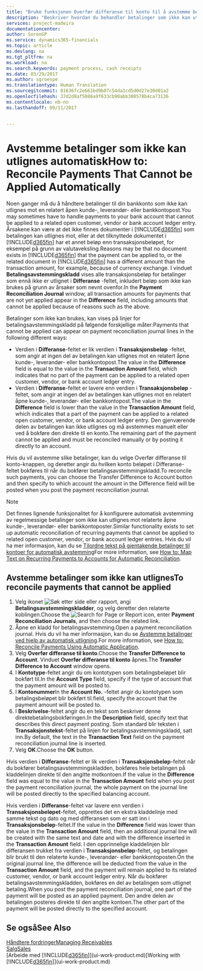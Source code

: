 ```yaml
---
title: "Bruke funksjonen Overfør differanse til konto til å avstemme betalinger | Microsoft-dokumentasjon"
description: "Beskriver hvordan du behandler betalinger som ikke kan utlignes mot et dokument, for eksempel når en valutakurs fører til at beløp blir forskjellige."
services: project-madeira
documentationcenter: 
author: SorenGP
ms.service: dynamics365-financials
ms.topic: article
ms.devlang: na
ms.tgt_pltfrm: na
ms.workload: na
ms.search.keywords: payment process, cash receipts
ms.date: 03/29/2017
ms.author: sgroespe
ms.translationtype: Human Translation
ms.sourcegitcommit: 81636fc2e661bd9b07c54da1cd5d0d27e30d01a2
ms.openlocfilehash: 37d2d8af5086a9f633cb90abb380578b4ca73136
ms.contentlocale: nb-no
ms.lasthandoff: 09/11/2017


---
```

# <a name="how-to-reconcile-payments-that-cannot-be-applied-automatically"></a><span data-ttu-id="56acc-103">Avstemme betalinger som ikke kan utlignes automatisk</span><span class="sxs-lookup"><span data-stu-id="56acc-103">How to: Reconcile Payments That Cannot be Applied Automatically</span></span>
<span data-ttu-id="56acc-104">Noen ganger må du å håndtere betalinger til din bankkonto som ikke kan utlignes mot en relatert åpen kunde-, leverandør- eller bankkontopost.</span><span class="sxs-lookup"><span data-stu-id="56acc-104">You may sometimes have to handle payments to your bank account that cannot be applied to a related open customer, vendor or bank account ledger entry.</span></span> <span data-ttu-id="56acc-105">Årsakene kan være at det ikke finnes dokumenter i [!INCLUDE[d365fin](includes/d365fin_md.md)] som betalingen kan utlignes mot, eller at det tilknyttede dokumentet i [!INCLUDE[d365fin](includes/d365fin_md.md)] har et annet beløp enn transaksjonsbeløpet, for eksempel på grunn av valutaveksling.</span><span class="sxs-lookup"><span data-stu-id="56acc-105">Reasons may be that no document exists in [!INCLUDE[d365fin](includes/d365fin_md.md)] that the payment can be applied to, or the related document in [!INCLUDE[d365fin](includes/d365fin_md.md)] has a different amount than the transaction amount, for example, because of currency exchange.</span></span> <span data-ttu-id="56acc-106">I vinduet **Betalingsavstemmingskladd** vises alle transaksjonsbeløp for betalinger som ennå ikke er utlignet i **Differanse** -feltet, inkludert beløp som ikke kan brukes på grunn av årsaker som nevnt ovenfor.</span><span class="sxs-lookup"><span data-stu-id="56acc-106">In the **Payment Reconciliation Journal** window, all transaction amounts for payments that are not yet applied appear in the **Difference** field, including amounts that cannot be applied because of reasons such as the above.</span></span>

<span data-ttu-id="56acc-107">Betalinger som ikke kan brukes, kan vises på linjer for betalingsavstemmingskladd på følgende forskjellige måter:</span><span class="sxs-lookup"><span data-stu-id="56acc-107">Payments that cannot be applied can appear on payment reconciliation journal lines in the following different ways:</span></span>

* <span data-ttu-id="56acc-108">Verdien i **Differanse**-feltet er lik verdien i **Transaksjonsbeløp** -feltet, som angir at ingen del av betalingen kan utlignes mot en relatert åpne kunde-, leverandør- eller bankkontopost.</span><span class="sxs-lookup"><span data-stu-id="56acc-108">The value in the **Difference** field is equal to the value in the **Transaction Amount** field, which indicates that no part of the payment can be applied to a related open customer, vendor, or bank account ledger entry.</span></span>
* <span data-ttu-id="56acc-109">Verdien i **Differanse**-feltet er lavere enn verdien i **Transaksjonsbeløp** -feltet, som angir at ingen del av betalingen kan utlignes mot en relatert åpne kunde-, leverandør- eller bankkontopost.</span><span class="sxs-lookup"><span data-stu-id="56acc-109">The value in the **Difference** field is lower than the value in the **Transaction Amount** field, which indicates that a part of the payment can be applied to a related open customer, vendor, or bank account ledger entry.</span></span> <span data-ttu-id="56acc-110">Den gjenværende delen av betalingen kan ikke utlignes og må avstemmes manuelt eller ved å bokføre den direkte til en konto.</span><span class="sxs-lookup"><span data-stu-id="56acc-110">The remaining part of the payment cannot be applied and must be reconciled manually or by posting it directly to an account.</span></span>

<span data-ttu-id="56acc-111">Hvis du vil avstemme slike betalinger, kan du velge Overfør differanse til konto-knappen, og deretter angir du hvilken konto beløpet i Differanse-feltet bokføres til når du bokfører betalingsavstemmingskladd.</span><span class="sxs-lookup"><span data-stu-id="56acc-111">To reconcile such payments, you can choose the Transfer Difference to Account button and then specify to which account the amount in the Difference field will be posted when you post the payment reconciliation journal.</span></span>

> [!NOTE]  
>   <span data-ttu-id="56acc-112">Det finnes lignende funksjonalitet for å konfigurere automatisk avstemming av regelmessige betalinger som ikke kan utlignes mot relaterte åpne kunde-, leverandør- eller bankkontoposter.</span><span class="sxs-lookup"><span data-stu-id="56acc-112">Similar functionality exists to set up automatic reconciliation of recurring payments that cannot be applied to related open customer, vendor, or bank account ledger entries.</span></span> <span data-ttu-id="56acc-113">Hvis du vil ha mer informasjon, kan du se [Tilordne tekst på gjentakende betalinger til kontoer for automatisk avstemming](receivables-how-map-text-recurring-payments-accounts-auto-reconcilliation.md)</span><span class="sxs-lookup"><span data-stu-id="56acc-113">For more information, see [How to: Map Text on Recurring Payments to Accounts for Automatic Reconciliation](receivables-how-map-text-recurring-payments-accounts-auto-reconcilliation.md).</span></span>

## <a name="to-reconcile-payments-that-cannot-be-applied"></a><span data-ttu-id="56acc-114">Avstemme betalinger som ikke kan utlignes</span><span class="sxs-lookup"><span data-stu-id="56acc-114">To reconcile payments that cannot be applied</span></span>
1. <span data-ttu-id="56acc-115">Velg ikonet ![Søk etter side eller rapport](media/ui-search/search_small.png "Ikonet Søk etter side eller rapport"), angi **Betalingsavstemmingskladder**, og velg deretter den relaterte koblingen.</span><span class="sxs-lookup"><span data-stu-id="56acc-115">Choose the ![Search for Page or Report](media/ui-search/search_small.png "Search for Page or Report icon") icon, enter **Payment Reconciliation Journals**, and then choose the related link.</span></span>
2. <span data-ttu-id="56acc-116">Åpne en kladd for betalingsavstemming.</span><span class="sxs-lookup"><span data-stu-id="56acc-116">Open a payment reconciliation journal.</span></span> <span data-ttu-id="56acc-117">Hvis du vil ha mer informasjon, kan du se [Avstemme betalinger ved hjelp av automatisk utligning](receivables-how-reconcile-payments-auto-application.md).</span><span class="sxs-lookup"><span data-stu-id="56acc-117">For more information, see [How to: Reconcile Payments Using Automatic Application](receivables-how-reconcile-payments-auto-application.md).</span></span>
3. <span data-ttu-id="56acc-118">Velg **Overfør differanse til konto**.</span><span class="sxs-lookup"><span data-stu-id="56acc-118">Choose the **Transfer Difference to Account**.</span></span> <span data-ttu-id="56acc-119">Vinduet **Overfør differanse til konto** åpnes.</span><span class="sxs-lookup"><span data-stu-id="56acc-119">The **Transfer Difference to Account** window opens.</span></span>
4. <span data-ttu-id="56acc-120">I **Kontotype**-feltet angir du om kontotypen som betalingsbeløpet blir bokført til.</span><span class="sxs-lookup"><span data-stu-id="56acc-120">In the **Account Type** field, specify if the type of account that the payment amount will be posted to.</span></span>
5. <span data-ttu-id="56acc-121">I **Kontonummer**</span><span class="sxs-lookup"><span data-stu-id="56acc-121">In the **Account No.**</span></span> <span data-ttu-id="56acc-122">-feltet angir du kontotypen som betalingsbeløpet blir bokført til.</span><span class="sxs-lookup"><span data-stu-id="56acc-122">field, specify the account that the payment amount will be posted to.</span></span>
6. <span data-ttu-id="56acc-123">I **Beskrivelse**-feltet angir du en tekst som beskriver denne direktebetalingsbokføringen.</span><span class="sxs-lookup"><span data-stu-id="56acc-123">In the **Description** field, specify text that describes this direct payment posting.</span></span> <span data-ttu-id="56acc-124">Som standard blir teksten i **Transaksjonstekst**-feltet på linjen for betalingsavstemmingskladd, satt inn.</span><span class="sxs-lookup"><span data-stu-id="56acc-124">By default, the text in the **Transaction Text** field on the payment reconciliation journal line is inserted.</span></span>
7. <span data-ttu-id="56acc-125">Velg **OK**.</span><span class="sxs-lookup"><span data-stu-id="56acc-125">Choose the **OK** button.</span></span>

<span data-ttu-id="56acc-126">Hvis verdien i **Differanse**-feltet er lik verdien i **Transaksjonsbeløp**-feltet når du bokfører betalingsavstemmingskladden, bokføres hele betalingen på kladdelinjen direkte til den angitte motkontoen.</span><span class="sxs-lookup"><span data-stu-id="56acc-126">If the value in the **Difference** field was equal to the value in the **Transaction Amount** field when you post the payment reconciliation journal, the whole payment on the journal line will be posted directly to the specified balancing account.</span></span>

<span data-ttu-id="56acc-127">Hvis verdien i **Differanse**-feltet var lavere enn verdien i **Transaksjonsbeløpet**-feltet, opprettes det en ekstra kladdelinje med samme tekst og dato og med differansen som er satt inn i **Transaksjonsbeløp**-feltet.</span><span class="sxs-lookup"><span data-stu-id="56acc-127">If the value in the **Difference** field was lower than the value in the **Transaction Amount** field, then an additional journal line will be created with the same text and date and with the difference inserted in the **Transaction Amount** field.</span></span> <span data-ttu-id="56acc-128">I den opprinnelige kladdelinjen blir differansen trukket fra verdien i **Transaksjonsbeløp**-feltet, og betalingen blir brukt til den relaterte kunde-, leverandør- eller bankkontoposten.</span><span class="sxs-lookup"><span data-stu-id="56acc-128">On the original journal line, the difference will be deducted from the value in the **Transaction Amount** field, and the payment will remain applied to its related customer, vendor, or bank account ledger entry.</span></span> <span data-ttu-id="56acc-129">Når du bokfører betalingsavstemmingskladden, bokføres en del av betalingen som utlignet betaling.</span><span class="sxs-lookup"><span data-stu-id="56acc-129">When you post the payment reconciliation journal, one part of the payment will be posted as an applied payment.</span></span> <span data-ttu-id="56acc-130">Den andre delen av betalingen posteres direkte til den angitte kontoen.</span><span class="sxs-lookup"><span data-stu-id="56acc-130">The other part of the payment will be posted directly to the specified account.</span></span>

## <a name="see-also"></a><span data-ttu-id="56acc-131">Se også</span><span class="sxs-lookup"><span data-stu-id="56acc-131">See Also</span></span>
[<span data-ttu-id="56acc-132">Håndtere fordringer</span><span class="sxs-lookup"><span data-stu-id="56acc-132">Managing Receivables</span></span>](receivables-manage-receivables.md)  
[<span data-ttu-id="56acc-133">Salg</span><span class="sxs-lookup"><span data-stu-id="56acc-133">Sales</span></span>](sales-manage-sales.md)  
<span data-ttu-id="56acc-134">[Arbeide med [!INCLUDE[d365fin](includes/d365fin_md.md)]](ui-work-product.md)</span><span class="sxs-lookup"><span data-stu-id="56acc-134">[Working with [!INCLUDE[d365fin](includes/d365fin_md.md)]](ui-work-product.md)</span></span>

